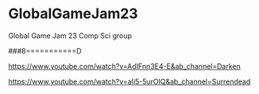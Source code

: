 # GlobalGameJam23

Global Game Jam 23 Comp Sci group

###8===========D

https://www.youtube.com/watch?v=AdIFnn3E4-E&ab_channel=Darken

https://www.youtube.com/watch?v=aIi5-5urOlQ&ab_channel=Surrendead

